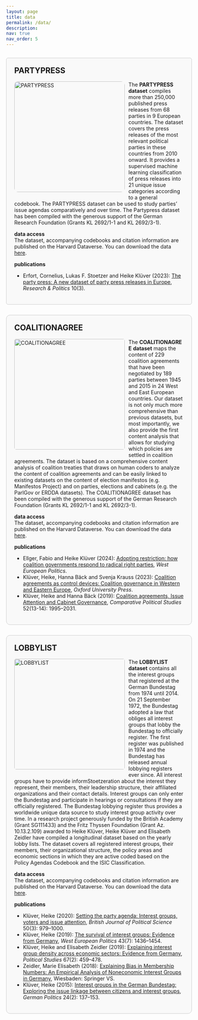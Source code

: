 ```yaml
---
layout: page
title: data
permalink: /data/
description: 
nav: true
nav_order: 5
---
```


<div style="border: 1px solid #ccc; border-radius: 5px; padding: 1.5em; margin: 2em 0; background-color: #f9f9f9;">

  <h2 style="margin-top: 0;">PARTYPRESS</h2>
  
  <img src="{{ '/assets/img/data_partypress.jpg' | relative_url }}" alt="PARTYPRESS" style="float: left; margin: 0 10px 10px 0; border-radius: 10px; max-width: 100%; height: auto; width: 300px;">

  <p>The <strong>PARTYPRESS</strong> <strong>dataset</strong> compiles more than 250,000 published press releases from 68 parties in 9 European countries. The dataset covers the press releases of the most relevant political parties in these countries from 2010 onward. It provides a supervised machine learning classification of press releases into 21 unique issue categories according to a general codebook. The PARTYPRESS dataset can be used to study parties’ issue agendas comparatively and over time. The Partypress dataset has been compiled with the generous support of the German Research Foundation (Grants KL 2692/1-1 and KL 2692/3-1).
  </p>

  <p><strong>data access</strong><br>
    The dataset, accompanying codebooks and citation information are published on the Harvard Dataverse. You can download the data <a href="https://dataverse.harvard.edu/dataset.xhtml?persistentId=doi:10.7910/DVN/OINX7Q">here</a>.
  </p>

  <p><strong>publications</strong><br>
    <ul>
      <li>Erfort, Cornelius, Lukas F. Stoetzer and Heike Klüver (2023): <a href="https://journals.sagepub.com/doi/full/10.1177/20531680231183512">The party press: A new dataset of party press releases in Europe</a>, <em>Research & Politics</em> 10(3).</li>
    </ul>
  </p>

</div>

<div style="border: 1px solid #ccc; border-radius: 10px; padding: 1.5em; margin: 2em 0; background-color: #f9f9f9;">

  <h2 style="margin-top: 0;">COALITIONAGREE</h2>
  
  <img src="{{ '/assets/img/data_coalitionagree.jpg' | relative_url }}" alt="COALITIONAGREE" style="float: left; margin: 0 10px 10px 0; border-radius: 5px; max-width: 100%; height: auto; width: 300px;">

  <p>The <strong>COALITIONAGREE</strong> <strong>dataset</strong> maps the content of 229 coalition agreements that have been negotiated by 189 parties between 1945 and 2015 in 24 West and East European countries. Our dataset is not only much more comprehensive than previous datasets, but most importantly, we also provide the first content analysis that allows for studying which policies are settled in coalition agreements. The dataset is based on a comprehensive content analysis of coalition treaties that draws on human coders to analyze the content of coalition agreements and can be easily linked to existing datasets on the content of election manifestos (e.g. Manifestos Project) and on parties, elections and cabinets (e.g. the ParlGov or ERDDA datasets). The COALITIONAGREE dataset has been compiled with the generous support of the German Research Foundation (Grants KL 2692/1-1 and KL 2692/3-1).
  </p>

  <p><strong>data access</strong><br>
    The dataset, accompanying codebooks and citation information are published on the Harvard Dataverse. You can download the data <a href="https://dataverse.harvard.edu/dataverse/kluever">here</a>.
  </p>

  <p><strong>publications</strong><br>
    <ul>
      <li>Ellger, Fabio and Heike Klüver (2024): <a href="https://www.tandfonline.com/doi/full/10.1080/01402382.2024.2341352">Adopting restriction: how coalition governments respond to radical right parties</a>, <em>West European Politics</em>.</li>
      <li>Klüver, Heike, Hanna Bäck and Svenja Krauss (2023): <a href="https://global.oup.com/academic/product/coalition-agreements-as-control-devices-9780192899910?cc=us&lang=en">Coalition agreements as control devices: Coalition governance in Western and Eastern Europe</a>, <em>Oxford University Press</em>.</li>
      <li>Klüver, Heike and Hanna Bäck (2019): <a href="https://journals.sagepub.com/doi/full/10.1177/0010414019830726?journalCode=cpsa#articleCitationDownloadContainer">Coalition agreements, Issue Attention and Cabinet Governance</a>, <em>Comparative Political Studies</em> 52(13-14): 1995–2031.</li>
    </ul>
  </p>

</div>

<div style="border: 1px solid #ccc; border-radius: 10px; padding: 1.5em; margin: 2em 0; background-color: #f9f9f9;">

  <h2 style="margin-top: 0;">LOBBYLIST</h2>
  
  <img src="{{ '/assets/img/data_lobbylist.jpg' | relative_url }}" alt="LOBBYLIST" style="float: left; margin: 0 10px 10px 0; border-radius: 5px; max-width: 100%; height: auto; width: 300px;">

  <p>The <strong>LOBBYLIST</strong> <strong>dataset</strong> contains all the interest groups that registered at the German Bundestag from 1974 until 2014. On 21 September 1972, the Bundestag adopted a law that obliges all interest groups that lobby the Bundestag to officially register. The first register was published in 1974 and the Bundestag has released annual lobbying registers ever since. All interest groups have to provide informStoetzeration about the interest they represent, their members, their leadership structure, their affiliated organizations and their contact details. Interest groups can only enter the Bundestag and participate in hearings or consultations if they are officially registered. The Bundestag lobbying register thus provides a worldwide unique data source to study interest group activity over time. In a research project generously funded by the British Academy (Grant SG111433) and the Fritz Thyssen Foundation (Grant Az. 10.13.2.109) awarded to Heike Klüver, Heike Klüver and Elisabeth Zeidler have compiled a longitudinal dataset based on the yearly lobby lists. The dataset covers all registered interest groups, their members, their organizational structure, the policy areas and economic sections in which they are active coded based on the Policy Agendas Codebook and the ISIC Classification.
  </p>

  <p><strong>data access</strong><br>
    The dataset, accompanying codebooks and citation information are published on the Harvard Dataverse. You can download the data <a href="https://dataverse.harvard.edu/dataverse/kluever">here</a>.
  </p>

  <p><strong>publications</strong><br>
    <ul>
      <li>Klüver, Heike (2020): <a href="https://www.cambridge.org/core/journals/british-journal-of-political-science/article/setting-the-party-agenda-interest-groups-voters-and-issue-attention/709B5D3A45BE0813A7972A122DF4AF90/share/757d7b5812fbf32ca2055105577ef5dc770bca9c">Setting the party agenda: Interest groups, voters and issue attention</a>, <em>British Journal of Political Science</em> 50(3): 979–1000.</li>
      <li>Klüver, Heike (2019): <a href="https://www.tandfonline.com/doi/full/10.1080/01402382.2019.1662634">The survival of interest groups: Evidence from Germany</a>, <em>West European Politics</em> 43(7): 1436–1454.</li>
      <li>Klüver, Heike and Elisabeth Zeidler (2019): <a href="http://journals.sagepub.com/eprint/yawfFSgqUzHDykGmae9M/full">Explaining interest group density across economic sectors: Evidence from Germany</a>, <em>Political Studies</em> 67(2): 459–478.</li>
      <li>Zeidler, Marie Elisabeth (2018): <a href="(https://www.springer.com/gp/book/9783658230913)">Explaining Bias in Membership Numbers: An Empirical Analysis of Noneconomic Interest Groups in Germany</a>, Wiesbaden: Springer VS.</li>
    <li>Klüver, Heike (2015): <a href="http://www.tandfonline.com/doi/pdf/10.1080/09644008.2015.1024238">Interest groups in the German Bundestag: Exploring the issue linkage between citizens and interest groups</a>, <em>German Politics</em> 24(2): 137–153.</li>
    </ul>
  </p>

</div>